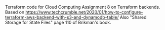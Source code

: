 Terraform code for Cloud Computing Assignment 8 on Terraform backends.
Based on 
https://www.techcrumble.net/2020/01/how-to-configure-terraform-aws-backend-with-s3-and-dynamodb-table/
Also "Shared Storage for State Files" page 110 of Brikman's book.
